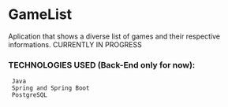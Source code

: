 # GameList

Aplication that shows a diverse list of games and their respective informations. CURRENTLY IN PROGRESS

### TECHNOLOGIES USED (Back-End only for now):
     Java
     Spring and Spring Boot
     PostgreSQL
